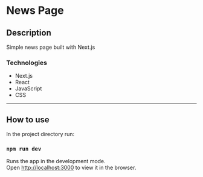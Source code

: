 # News Page

## Description
Simple news page built with Next.js


### Technologies
- Next.js
- React
- JavaScript
- CSS

---

## How to use

In the project directory run:
### ``npm run dev``

Runs the app in the development mode.\
Open [http://localhost:3000](http://localhost:3000) to view it in the browser.
